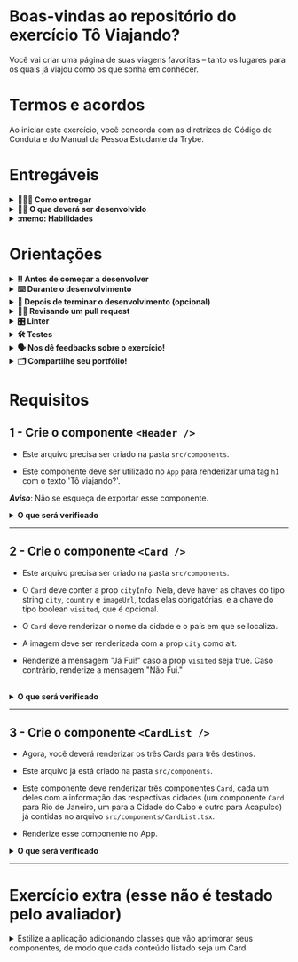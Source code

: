 # Boas-vindas ao repositório do exercício Tô Viajando?

Você vai criar uma página de suas viagens favoritas – tanto os lugares para os quais já viajou como os que sonha em conhecer.

# Termos e acordos

Ao iniciar este exercício, você concorda com as diretrizes do Código de Conduta e do Manual da Pessoa Estudante da Trybe.

# Entregáveis

<details>
  <summary><strong>🤷🏽‍♀️ Como entregar</strong></summary><br />

Para entregar seu exercício, você deverá criar um _Pull Request_ neste repositório.

Lembre-se de que você pode consultar nosso conteúdo sobre [Git & GitHub](https://app.betrybe.com/course/4d67f5b4-34a6-489f-a205-b6c7dc50fc16/) e nosso [Blog - Git & GitHub](https://blog.betrybe.com/tecnologia/git-e-github/) sempre que precisar!

</details>

<details>
  <summary><strong>👨‍💻 O que deverá ser desenvolvido</strong></summary><br />

Neste exercício, você vai desenvolver três componentes: `Header`, `Card` e `CardList`, que serão utilizados para renderizar as informações sobre as cidades.

Os componentes deverão ser criados dentro da pasta nomeada `components`.

</details>

<details>
  <summary><strong>:memo: Habilidades</strong></summary><br />

Neste exercício, vai ser verificada sua capacidade de:

- Criar componentes React reutilizáveis.

- Renderizar as informações recebidas via props, com a tipagem correta.

</details>

# Orientações

<details>
  <summary><strong>‼️ Antes de começar a desenvolver</strong></summary><br />

1. Clone o repositório

- Use o comando: `git clone git@github.com:tryber/sd-034-exercise-to-viajando`.
- Entre na pasta do repositório que você acabou de clonar:
  - `cd sd-034-exercise-to-viajando`

2. Instale as dependências

- `npm install`.

3. Crie uma branch com base na branch `main`

- Verifique se você está na branch `main`.
  - Exemplo: `git branch`
- Se não estiver, mude para a branch `main`.
  - Exemplo: `git checkout main`
- Agora, crie uma branch à qual você vai submeter os `commits` de seu exercício.
  - Você deve criar uma branch no seguinte formato: `nome-de-usuario-nome-do-exercicio`.
  - Exemplo: `git checkout -b joaozinho-sd-034-exercise-to-viajando`

4. Adicione as mudanças ao _stage_ do Git e faça um `commit`

- Verifique se as mudanças ainda não estão no _stage_.
  - Exemplo: `git status` (deve aparecer listada a pasta _joaozinho_ em vermelho)
- Adicione o novo arquivo ao _stage_ do Git.
  - Exemplo:
    - `git add .` (adicionando todas as mudanças - _que estavam em vermelho_ - ao stage do Git)
    - `git status` (deve aparecer listado o arquivo _joaozinho/README.md_ em verde)
- Faça o `commit` inicial.
  - Exemplo:
    - `git commit -m 'iniciando o exercício x'` (fazendo o primeiro commit)
    - `git status` (deve aparecer uma mensagem tipo _nothing to commit_ )

5. Adicione sua branch com o novo `commit` ao repositório remoto

- Usando o exemplo anterior: `git push -u origin joaozinho-sd-034-exercise-to-viajando`

6. Crie um `Pull Request` _(PR)_

- Vá até a página de _Pull Requests_ do [repositório no GitHub](https://github.com/tryber/sd-034-exercise-to-viajando/pulls).
- Clique no botão verde _"New pull request"_.
- Clique na caixa de seleção _"Compare"_ e escolha sua branch **com atenção**.
- Dê um título à sua _Pull Request_.
  - Exemplo: _"Cria tela de busca"_
- Clique no botão verde _"Create pull request"_.
- Adicione uma descrição para o _Pull Request_ e clique no botão verde _"Create pull request"_.
- **Não se preocupe em preencher mais nada por enquanto!**
- Volte até a [página de _Pull Requests_ do repositório](https://github.com/tryber/sd-034-exercise-to-viajando/pulls) e confira se seu _Pull Request_ está criado.

</details>

<details>
  <summary><strong>⌨️ Durante o desenvolvimento</strong></summary><br />

- Faça `commits` das alterações que você fizer no código regularmente.

- Lembre-se de sempre atualizar o repositório remoto após um (ou alguns) `commits`.

- Os comandos que você utilizará com mais frequência são:
  1. `git status` _(para verificar o que está em vermelho - fora do stage - e o que está em verde - no stage)_
  2. `git add` _(para adicionar arquivos ao stage do Git)_
  3. `git commit` _(para criar um commit com os arquivos que estão no stage do Git)_
  4. `git push -u origin nome-da-branch` _(para enviar o commit para o repositório remoto na primeira vez em que fizer o `push` de uma nova branch)_
  5. `git push` _(para enviar o commit para o repositório remoto após o passo anterior)_

</details>

<details>
  <summary><strong>🤝 Depois de terminar o desenvolvimento (opcional)</strong></summary><br />

Para sinalizar que seu exercício está pronto para o _"Code Review"_, faça o seguinte:

- Vá até a página **DE SEU** _Pull Request_, adicione a label de _"code-review"_ e marque os colegas:

  - No menu à direita, clique no _link_ **"Labels"** e escolha a _label_ **code-review**.

  - No menu à direita, clique no _link_ **"Assignees"** e escolha **seu usuário**.

  - No menu à direita, clique no _link_ **"Reviewers"**, digite `students` e selecione o time `tryber/students-sd-034`.

Caso tenha alguma dúvida, [aqui há um video explicativo](https://vimeo.com/362189205).

</details>

<details>
  <summary><strong>🕵🏿 Revisando um pull request</strong></summary><br />

Use o conteúdo de [Code Review](https://app.betrybe.com/course/real-life-engineer/code-review) para te ajudar a revisar os _Pull Requests_.

</details>

<details>
  <summary><strong>🎛 Linter</strong></summary><br />

Para garantir a qualidade do código, utilize, neste exercício, os linters `ESLint` e `StyleLint`.
Assim, o código estará alinhado com as boas práticas de desenvolvimento, além de estar mais legível
e de fácil manutenção! Para rodá-los localmente, execute os comandos a seguir.

```bash
  npm run lint
  npm run lint:styles
```

⚠️ **PULL REQUESTS COM ISSUES DE LINTER NÃO SERÃO AVALIADAS.
ATENTE-SE PARA RESOLVÊ-LAS ANTES DE FINALIZAR O DESENVOLVIMENTO!** ⚠️

Em caso de dúvidas, confira o material do course sobre [ESLint e Stylelint](https://app.betrybe.com/course/real-life-engineer/eslint).

</details>

<details>
  <summary><strong>🛠 Testes</strong></summary><br />

Para avaliar o exercício, vamos utilizar [React Testing Library (RTL)](https://testing-library.com/docs/react-testing-library/intro) na execução dos testes.

Na descrição dos requisitos a seguir, será solicitado que seja feita a adição de atributos data-testid nos elementos _HTML_.

Na sequência, há um exemplo de como deixar evidente essa configuração: se o requisito pedir "crie um botão e adicione o id de teste (ou data-testid) com o valor my-action", você pode escrever:

```html
<button data-testid="my-action"></button>
```

ou

```html
<a data-testid="my-action"></a>
```

Ou seja, o atributo `data-testid="my-action"` servirá para o React Testing Library(RTL) identificar o elemento. Desse modo, você conseguirá realizar testes focados no comportamento da aplicação.

⚠️**AVISO**: Muito cuidado com os nomes especificados nos requisitos! O conteúdo deve ser **_exatamente igual_** ao texto descrito no requisito.

Para verificar a solução proposta, você pode efetuar todos os testes localmente. Para isso, basta executar:

```bash
npm test
```

### Dica: desativando testes

Especialmente no início, quando a maioria dos testes está falhando, a saída após executar os testes é extensa. Você pode desabilitar temporariamente um teste utilizando a função `skip` associada à função `it`. Como o nome indica, essa função "pula" um teste. Observe um exemplo:

```js
it.skip('Será validado se o campo de filtro por nome renderiza na tela', () => {
  render(<App />);
  const filterNameInput = screen.getByTestId(/name-filter/i);
  expect(filterNameInput).toBeInTheDocument();
});
```

![image](images/skip-image.png)

> Uma estratégia é pular todos os testes no início e implementar um teste de cada vez, removendo dele a função `skip`.

Como uma segunda proposta, você pode rodar apenas um arquivo de teste, por exemplo:

```bash
npm test
```

Outra forma para contornar esse problema é a utilização da função `.only` após o `it`. Com isso, será possível que apenas um requisito rode localmente e seja avaliado.

```js
it.only('Será validado se o campo de filtro por nome renderiza na tela', () => {
  render(<App />);
  const filterNameInput = screen.getByTestId(/name-filter/i);
  expect(filterNameInput).toBeInTheDocument();
});
```

![image](images/only-image.png)

⚠️Atenção: **O avaliador automático não necessariamente avalia seu exercício na ordem em que os requisitos aparecem no readme. Isso acontece para deixar o processo de avaliação mais rápido. Então, não se assuste se isso acontecer, ok?**

</details>

<details>
  <summary><strong>🗣 Nos dê feedbacks sobre o exercício!</strong></summary> <br />

Ao finalizar e submeter o exercício, não se esqueça de avaliar sua experiência preenchendo o formulário, o que leva menos de 3 minutos!

[FORMULÁRIO DE AVALIAÇÃO](https://be-trybe.typeform.com/to/ZTeR4IbH#cohort_hidden=CH34&template=betrybe/sd-0x-exercise-to-viajando)

</details>

<details>
  <summary><strong>🗂 Compartilhe seu portfólio!</strong></summary><br />

Você sabia que o LinkedIn é a principal rede social profissional e compartilhar seu aprendizado nela é muito importante caso deseje construir uma carreira de sucesso? Compartilhe esse exercício em seu LinkedIn, marque o perfil da Trybe (@trybe) e mostre à sua rede toda sua evolução.

</details>

# Requisitos

## 1 - Crie o componente `<Header />`

- Este arquivo precisa ser criado na pasta `src/components`.

- Este componente deve ser utilizado no `App` para renderizar uma tag `h1` com o texto 'Tô viajando?'.

**_Aviso_**: Não se esqueça de exportar esse componente.

<details>
  <summary><strong>O que será verificado</strong></summary><br />

- O componente tem uma tag `h1` com o texto 'Tô viajando?'.

- O componente `<Header />` está sendo renderizado no App corretamente.

</details>

---

## 2 - Crie o componente `<Card />`

- Este arquivo precisa ser criado na pasta `src/components`.

- O `Card` deve conter a prop `cityInfo`. Nela, deve haver as chaves do tipo string `city`, `country` e `imageUrl`, todas elas obrigatórias, e a chave do tipo boolean `visited`, que é opcional.

- O `Card` deve renderizar o nome da cidade e o país em que se localiza.
  
- A imagem deve ser renderizada com a prop `city` como alt.
  
- Renderize a mensagem "Já Fui!" caso a prop `visited` seja true. Caso contrário, renderize a mensagem "Não Fui."

<br />

<details>
  <summary><strong>O que será verificado</strong></summary><br />

- O componente renderiza as informações de uma cidade já visitada corretamente.

- Ao não passar a chave "visited" na prop "cityInfo", o componente renderiza a mensagem "Não Fui." ao invés de "Já Fui!".

</details>

---

## 3 - Crie o componente `<CardList />`

- Agora, você deverá renderizar os três Cards para três destinos.
- Este arquivo já está criado na pasta `src/components`.
- Este componente deve renderizar três componentes `Card`, cada um deles com a informação das respectivas cidades (um componente `Card` para Rio de Janeiro, um para a Cidade do Cabo e outro para Acapulco) já contidas no arquivo `src/components/CardList.tsx`.

- Renderize esse componente no App.

<details>
  <summary><strong>O que será verificado</strong></summary><br />

- Os cards de 'Rio de Janeiro', 'Cidade do Cabo' e 'Acapulco' são renderizados corretamente no componente `CardList`.

- O componente `CardList` está sendo renderizado no `App` corretamente.

</details>

---

# Exercício extra (esse não é testado pelo avaliador)

<details>
  <summary> Estilize a aplicação adicionando classes que vão aprimorar seus componentes, de modo que cada conteúdo listado seja um Card</summary><br />.

- Para adicionar uma classe de estilização a um elemento HTML, utilize o atributo className:

```js
<div className="card">...</div>
```

</details>

